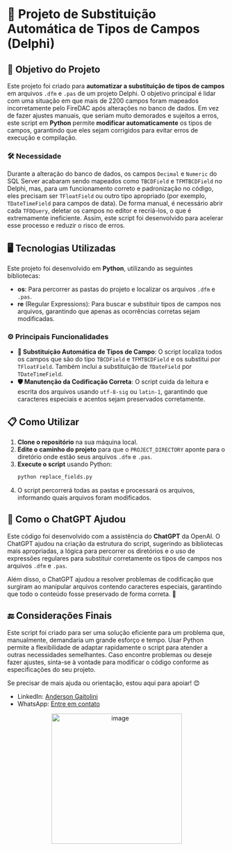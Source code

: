 # 🚀 Projeto de Substituição Automática de Tipos de Campos (Delphi)

## 🎯 Objetivo do Projeto
Este projeto foi criado para **automatizar a substituição de tipos de campos** em arquivos `.dfm` e `.pas` de um projeto Delphi. O objetivo principal é lidar com uma situação em que mais de 2200 campos foram mapeados incorretamente pelo FireDAC após alterações no banco de dados. Em vez de fazer ajustes manuais, que seriam muito demorados e sujeitos a erros, este script em **Python** permite **modificar automaticamente** os tipos de campos, garantindo que eles sejam corrigidos para evitar erros de execução e compilação.

### 🛠️ Necessidade
Durante a alteração do banco de dados, os campos `Decimal` e `Numeric` do SQL Server acabaram sendo mapeados como `TBCDField` e `TFMTBCDField` no Delphi, mas, para um funcionamento correto e padronização no código, eles precisam ser `TFloatField` ou outro tipo apropriado (por exemplo, `TDateTimeField` para campos de data). De forma manual, é necessário abrir cada `TFDQuery`, deletar os campos no editor e recriá-los, o que é extremamente ineficiente. Assim, este script foi desenvolvido para acelerar esse processo e reduzir o risco de erros.

## 🖥️ Tecnologias Utilizadas
Este projeto foi desenvolvido em **Python**, utilizando as seguintes bibliotecas:

- **os**: Para percorrer as pastas do projeto e localizar os arquivos `.dfm` e `.pas`.
- **re** (Regular Expressions): Para buscar e substituir tipos de campos nos arquivos, garantindo que apenas as ocorrências corretas sejam modificadas.

### ⚙️ Principais Funcionalidades
- **🔄 Substituição Automática de Tipos de Campo**: O script localiza todos os campos que são do tipo `TBCDField` e `TFMTBCDField` e os substitui por `TFloatField`. Também inclui a substituição de `TDateField` por `TDateTimeField`.
- **🛡️ Manutenção da Codificação Correta**: O script cuida da leitura e escrita dos arquivos usando `utf-8-sig` ou `latin-1`, garantindo que caracteres especiais e acentos sejam preservados corretamente.

## 📋 Como Utilizar
1. **Clone o repositório** na sua máquina local.
2. **Edite o caminho do projeto** para que o `PROJECT_DIRECTORY` aponte para o diretório onde estão seus arquivos `.dfm` e `.pas`.
3. **Execute o script** usando Python:
   ```sh
   python replace_fields.py
   ```
4. O script percorrerá todas as pastas e processará os arquivos, informando quais arquivos foram modificados.

## 🤖 Como o ChatGPT Ajudou
Este código foi desenvolvido com a assistência do **ChatGPT** da OpenAI. O ChatGPT ajudou na criação da estrutura do script, sugerindo as bibliotecas mais apropriadas, a lógica para percorrer os diretórios e o uso de expressões regulares para substituir corretamente os tipos de campos nos arquivos `.dfm` e `.pas`. 

Além disso, o ChatGPT ajudou a resolver problemas de codificação que surgiram ao manipular arquivos contendo caracteres especiais, garantindo que todo o conteúdo fosse preservado de forma correta. 🎉

## 🔚 Considerações Finais
Este script foi criado para ser uma solução eficiente para um problema que, manualmente, demandaria um grande esforço e tempo. Usar Python permite a flexibilidade de adaptar rapidamente o script para atender a outras necessidades semelhantes. Caso encontre problemas ou deseje fazer ajustes, sinta-se à vontade para modificar o código conforme as especificações do seu projeto.

Se precisar de mais ajuda ou orientação, estou aqui para apoiar! 😊

- LinkedIn: [Anderson Gaitolini](https://www.linkedin.com/in/andersongaitolini/)
- WhatsApp: [Entre em contato](https://wa.me/qr/CFND4RGOJHHUN1)
<div align="center">
  <img src="https://github.com/user-attachments/assets/a019d3e6-5a04-4124-b42b-b5824d1f92d5" alt="image" width="300"/>
</div>
